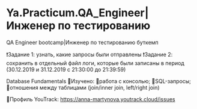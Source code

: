 # Ya.Practicum.QA_Engineer|Инженер по тестированию
QA Engineer bootcamp|Инженер по тестированию буткемп
 
❗️Задание 1:
  узнать, какие запросы были отправлены
❗️Задание 2:
  сохранить в отдельный файл логи, которые были записаны в период (30.12.2019 и 31.12.2019 с 21:30:00 до 21:39:59)

Database Fundamentals
  📍Изучено:
    📎работа с консолью;
    📎SQL-запросы;
    📎отношения между таблицами (join/inner join, left/right join)

📌Профиль YouTrack: https://anna-martynova.youtrack.cloud/issues